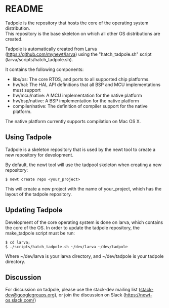 # README 

Tadpole is the repository that hosts the core of the operating system distribution.  
This repository is the base skeleton on which all other OS distributions are created.

Tadpole is automatically created from Larva (https://github.com/mynewt/larva) using the 
"hatch\_tadpole.sh" script (larva/scripts/hatch\_tadpole.sh).

It contains the following components: 

 * libs/os: The core RTOS, and ports to all supported chip platforms. 
 * hw/hal:  The HAL API definitions that all BSP and MCU implementations must support
 * hw/mcu/native: A MCU implementation for the native platform
 * hw/bsp/native: A BSP implementation for the native platform 
 * compiler/native: The definition of compiler support for the native platform.

The native platform currently supports compilation on Mac OS X.

## Using Tadpole 

Tadpole is a skeleton repository that is used by the newt tool to create a 
new repository for development.  

By default, the newt tool will use the tadpool skeleton when creating a new 
repository: 

    $ newt create repo <your_project> 

This will create a new project with the name of your\_project, which has 
the layout of the tadpole repository. 

## Updating Tadpole 

Development of the core operating system is done on larva, which contains the 
core of the OS.  In order to update the tadpole repository, the make\_tadpole
script must be run: 

    $ cd larva;
    $ ./scripts/hatch_tadpole.sh ~/dev/larva ~/dev/tadpole 

Where ~/dev/larva is your larva directory, and ~/dev/tadpole is your tadpole directory. 

## Discussion 

For discussion on tadpole, please use the stack-dev mailing list (stack-dev@googlegroups.org), 
or join the discussion on Slack (https://newt-os.slack.com/) 
